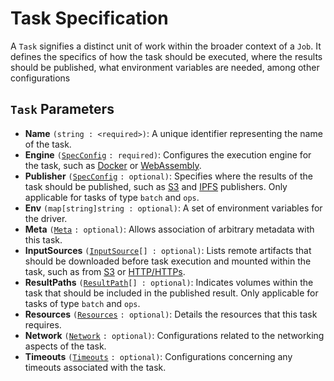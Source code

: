 # Task Specification

A `Task` signifies a distinct unit of work within the broader context of a `Job`. It defines the specifics of how the task should be executed, where the results should be published, what environment variables are needed, among other configurations

## `Task` Parameters

* **Name** `(string : <required>)`: A unique identifier representing the name of the task.
* **Engine** `(`[`SpecConfig`](job-specification/spec-config/) `: required)`: Configures the execution engine for the task, such as [Docker](../other-specifications/engines/docker/) or [WebAssembly](../other-specifications/engines/wasm/).
* **Publisher** `(`[`SpecConfig`](job-specification/spec-config/) `: optional)`: Specifies where the results of the task should be published, such as [S3](../other-specifications/publishers/s3/) and [IPFS](../other-specifications/publishers/ipfs/) publishers. Only applicable for tasks of type `batch` and `ops`.
* **Env** `(map[string]string : optional)`: A set of environment variables for the driver.
* **Meta** `(`[`Meta`](meta.md) `: optional)`: Allows association of arbitrary metadata with this task.
* **InputSources** `(`[`InputSource`](input-source.md)`[] : optional)`: Lists remote artifacts that should be downloaded before task execution and mounted within the task, such as from [S3](../other-specifications/sources/s3/) or [HTTP/HTTPs](../other-specifications/sources/url/).
* **ResultPaths** `(`[`ResultPath`](result-path.md)`[] : optional)`: Indicates volumes within the task that should be included in the published result. Only applicable for tasks of type `batch` and `ops`.
* **Resources** `(`[`Resources`](resources.md) `: optional)`: Details the resources that this task requires.
* **Network** `(`[`Network`](network.md) `: optional)`: Configurations related to the networking aspects of the task.
* **Timeouts** `(`[`Timeouts`](timeouts.md) `: optional)`: Configurations concerning any timeouts associated with the task.

